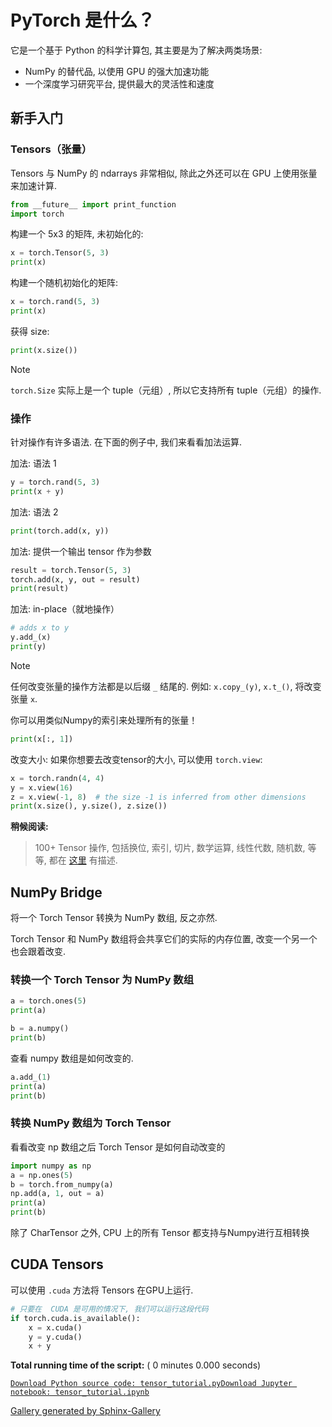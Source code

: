 # PyTorch 是什么？

它是一个基于 Python 的科学计算包, 其主要是为了解决两类场景:

*   NumPy 的替代品, 以使用 GPU 的强大加速功能
*   一个深度学习研究平台, 提供最大的灵活性和速度

## 新手入门

### Tensors（张量）

Tensors 与 NumPy 的 ndarrays 非常相似, 除此之外还可以在 GPU 上使用张量来加速计算.

```py
from __future__ import print_function
import torch

```

构建一个 5x3 的矩阵, 未初始化的:

```py
x = torch.Tensor(5, 3)
print(x)

```

构建一个随机初始化的矩阵:

```py
x = torch.rand(5, 3)
print(x)

```

获得 size:

```py
print(x.size())

```

Note

`torch.Size` 实际上是一个 tuple（元组）, 所以它支持所有 tuple（元组）的操作.

### 操作

针对操作有许多语法. 在下面的例子中, 我们来看看加法运算.

加法: 语法 1

```py
y = torch.rand(5, 3)
print(x + y)

```

加法: 语法 2

```py
print(torch.add(x, y))

```

加法: 提供一个输出 tensor 作为参数

```py
result = torch.Tensor(5, 3)
torch.add(x, y, out = result)
print(result)

```

加法: in-place（就地操作）

```py
# adds x to y
y.add_(x)
print(y)

```

Note

任何改变张量的操作方法都是以后缀 `_` 结尾的. 例如: `x.copy_(y)`, `x.t_()`, 将改变张量 `x`.

你可以用类似Numpy的索引来处理所有的张量！

```py
print(x[:, 1])

```

改变大小: 如果你想要去改变tensor的大小, 可以使用 `torch.view`:

```py
x = torch.randn(4, 4)
y = x.view(16)
z = x.view(-1, 8)  # the size -1 is inferred from other dimensions
print(x.size(), y.size(), z.size())

```

**稍候阅读:**

> 100+ Tensor 操作, 包括换位, 索引, 切片, 数学运算, 线性代数, 随机数, 等等, 都在 [这里](http://pytorch.apachecn.org/cn/docs/0.3.0/torch.html) 有描述.

## NumPy Bridge

将一个 Torch Tensor 转换为 NumPy 数组, 反之亦然.

Torch Tensor 和 NumPy 数组将会共享它们的实际的内存位置, 改变一个另一个也会跟着改变.

### 转换一个 Torch Tensor 为 NumPy 数组

```py
a = torch.ones(5)
print(a)

```

```py
b = a.numpy()
print(b)

```

查看 numpy 数组是如何改变的.

```py
a.add_(1)
print(a)
print(b)

```

### 转换 NumPy 数组为 Torch Tensor

看看改变 np 数组之后 Torch Tensor 是如何自动改变的

```py
import numpy as np
a = np.ones(5)
b = torch.from_numpy(a)
np.add(a, 1, out = a)
print(a)
print(b)

```

除了 CharTensor 之外, CPU 上的所有 Tensor 都支持与Numpy进行互相转换

## CUDA Tensors

可以使用 `.cuda` 方法将 Tensors 在GPU上运行.

```py
# 只要在  CUDA 是可用的情况下, 我们可以运行这段代码
if torch.cuda.is_available():
    x = x.cuda()
    y = y.cuda()
    x + y

```

**Total running time of the script:** ( 0 minutes 0.000 seconds)

[`Download Python source code: tensor_tutorial.py`](../../_downloads/tensor_tutorial.py)[`Download Jupyter notebook: tensor_tutorial.ipynb`](../../_downloads/tensor_tutorial.ipynb)

[Gallery generated by Sphinx-Gallery](https://sphinx-gallery.readthedocs.io)